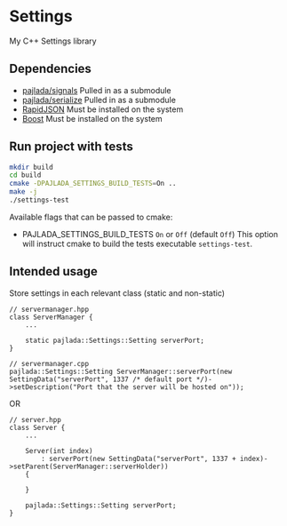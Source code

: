 # Settings

My C++ Settings library

## Dependencies

- [pajlada/signals](https://github.com/pajlada/signals)
  Pulled in as a submodule
- [pajlada/serialize](https://github.com/pajlada/serialize)
  Pulled in as a submodule
- [RapidJSON](http://rapidjson.org/)
  Must be installed on the system
- [Boost](https://www.boost.org/)
  Must be installed on the system

## Run project with tests

```sh
mkdir build
cd build
cmake -DPAJLADA_SETTINGS_BUILD_TESTS=On ..
make -j
./settings-test
```

Available flags that can be passed to cmake:

- PAJLADA_SETTINGS_BUILD_TESTS `On` or `Off` (default `Off`)
  This option will instruct cmake to build the tests executable `settings-test`.

## Intended usage

Store settings in each relevant class (static and non-static)

```
// servermanager.hpp
class ServerManager {
    ...

    static pajlada::Settings::Setting serverPort;
}

// servermanager.cpp
pajlada::Settings::Setting ServerManager::serverPort(new SettingData("serverPort", 1337 /* default port */)->setDescription("Port that the server will be hosted on"));
```

OR

```
// server.hpp
class Server {
    ...

    Server(int index)
        : serverPort(new SettingData("serverPort", 1337 + index)->setParent(ServerManager::serverHolder))
    {

    }

    pajlada::Settings::Setting serverPort;
}
```
